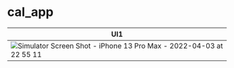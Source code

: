 # cal_app
|        UI1 |
| ------------- |
| ![Simulator Screen Shot - iPhone 13 Pro Max - 2022-04-03 at 22 55 11](https://user-images.githubusercontent.com/95059726/161436647-0de454b1-70c6-499f-8e9a-1f7e54002846.png)| 
